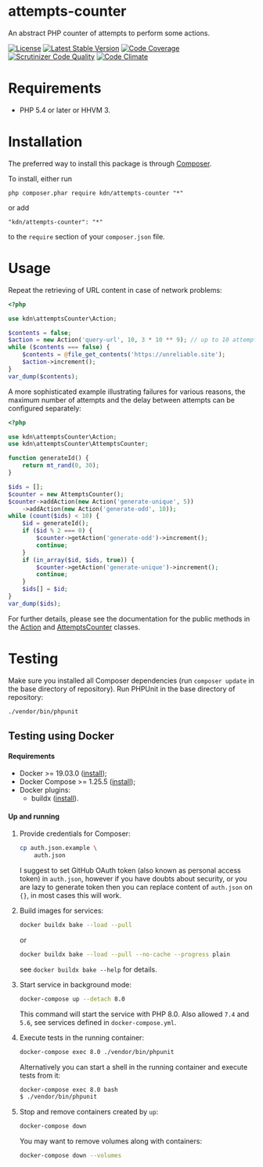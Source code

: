 # attempts-counter

An abstract PHP counter of attempts to perform some actions.

[![License](https://poser.pugx.org/kdn/attempts-counter/license)](https://packagist.org/packages/kdn/attempts-counter)
[![Latest Stable Version](https://poser.pugx.org/kdn/attempts-counter/v/stable)](https://packagist.org/packages/kdn/attempts-counter)
[![Code Coverage](https://scrutinizer-ci.com/g/dmitry-kulikov/attempts-counter/badges/coverage.png?b=master)](https://scrutinizer-ci.com/g/dmitry-kulikov/attempts-counter/?branch=master)
[![Scrutinizer Code Quality](https://scrutinizer-ci.com/g/dmitry-kulikov/attempts-counter/badges/quality-score.png?b=master)](https://scrutinizer-ci.com/g/dmitry-kulikov/attempts-counter/?branch=master)
[![Code Climate](https://codeclimate.com/github/dmitry-kulikov/attempts-counter/badges/gpa.svg)](https://codeclimate.com/github/dmitry-kulikov/attempts-counter)

# Requirements

- PHP 5.4 or later or HHVM 3.

# Installation

The preferred way to install this package is through [Composer](https://getcomposer.org).

To install, either run

```
php composer.phar require kdn/attempts-counter "*"
```

or add

```
"kdn/attempts-counter": "*"
```

to the `require` section of your `composer.json` file.

# Usage

Repeat the retrieving of URL content in case of network problems:

```php
<?php

use kdn\attemptsCounter\Action;

$contents = false;
$action = new Action('query-url', 10, 3 * 10 ** 9); // up to 10 attempts, 3 seconds delay between attempts
while ($contents === false) {
    $contents = @file_get_contents('https://unreliable.site');
    $action->increment();
}
var_dump($contents);
```

A more sophisticated example illustrating failures for various reasons,
the maximum number of attempts and the delay between attempts can be configured separately:

```php
<?php

use kdn\attemptsCounter\Action;
use kdn\attemptsCounter\AttemptsCounter;

function generateId() {
    return mt_rand(0, 30);
}

$ids = [];
$counter = new AttemptsCounter();
$counter->addAction(new Action('generate-unique', 5))
    ->addAction(new Action('generate-odd', 10));
while (count($ids) < 10) {
    $id = generateId();
    if ($id % 2 === 0) {
        $counter->getAction('generate-odd')->increment();
        continue;
    }
    if (in_array($id, $ids, true)) {
        $counter->getAction('generate-unique')->increment();
        continue;
    }
    $ids[] = $id;
}
var_dump($ids);
```

For further details, please see the documentation for the public methods in the
[Action](https://github.com/dmitry-kulikov/attempts-counter/blob/master/src/Action.php)
and
[AttemptsCounter](https://github.com/dmitry-kulikov/attempts-counter/blob/master/src/AttemptsCounter.php) classes.

# Testing

Make sure you installed all Composer dependencies (run `composer update` in the base directory of repository).
Run PHPUnit in the base directory of repository:

```sh
./vendor/bin/phpunit
```

## Testing using Docker

#### Requirements

- Docker >= 19.03.0 ([install](https://docs.docker.com/get-docker));
- Docker Compose >= 1.25.5 ([install](https://docs.docker.com/compose/install));
- Docker plugins:
  - buildx ([install](https://github.com/docker/buildx#installing)).

#### Up and running

1. Provide credentials for Composer:

   ```sh
   cp auth.json.example \
       auth.json
   ```

   I suggest to set GitHub OAuth token (also known as personal access token) in `auth.json`,
   however if you have doubts about security, or you are lazy to generate token then you can replace content of
   `auth.json` on `{}`, in most cases this will work.

1. Build images for services:

   ```sh
   docker buildx bake --load --pull
   ```

   or

   ```sh
   docker buildx bake --load --pull --no-cache --progress plain
   ```

   see `docker buildx bake --help` for details.

1. Start service in background mode:

   ```sh
   docker-compose up --detach 8.0
   ```

   This command will start the service with PHP 8.0. Also allowed `7.4` and `5.6`, see services
   defined in `docker-compose.yml`.

1. Execute tests in the running container:

   ```sh
   docker-compose exec 8.0 ./vendor/bin/phpunit
   ```

   Alternatively you can start a shell in the running container and execute tests from it:

   ```sh
   docker-compose exec 8.0 bash
   $ ./vendor/bin/phpunit
   ```

1. Stop and remove containers created by `up`:

   ```sh
   docker-compose down
   ```

   You may want to remove volumes along with containers:

   ```sh
   docker-compose down --volumes
   ```
